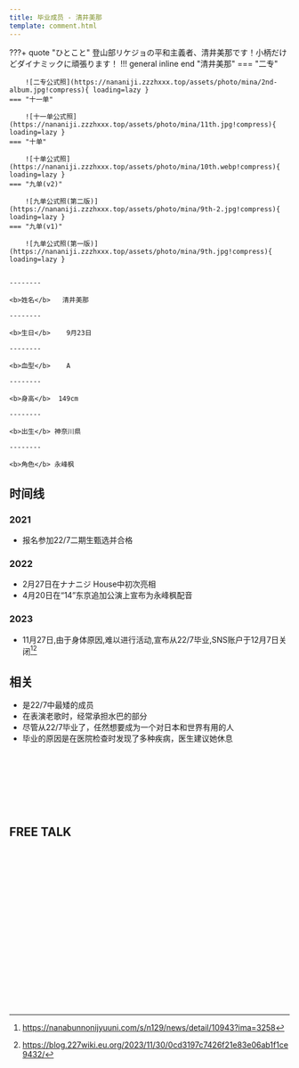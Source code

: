 ```yaml
---
title: 毕业成员 - 清井美那
template: comment.html
---
```

???+ quote "ひとこと"
    登山部リケジョの平和主義者、清井美那です！小柄だけどダイナミックに頑張ります！
!!! general inline end "清井美那"
    === "二专"

        ![二专公式照](https://nananiji.zzzhxxx.top/assets/photo/mina/2nd-album.jpg!compress){ loading=lazy }
    === "十一单"

        ![十一单公式照](https://nananiji.zzzhxxx.top/assets/photo/mina/11th.jpg!compress){ loading=lazy }
    === "十单"

        ![十单公式照](https://nananiji.zzzhxxx.top/assets/photo/mina/10th.webp!compress){ loading=lazy }
    === "九单(v2)"

        ![九单公式照(第二版)](https://nananiji.zzzhxxx.top/assets/photo/mina/9th-2.jpg!compress){ loading=lazy }
    === "九单(v1)"

        ![九单公式照(第一版)](https://nananiji.zzzhxxx.top/assets/photo/mina/9th.jpg!compress){ loading=lazy }


    --------

    <b>姓名</b>   清井美那

    --------

    <b>生日</b>    9月23日

    --------

    <b>血型</b>    A

    --------

    <b>身高</b>  149cm

    --------

    <b>出生</b> 神奈川県

    --------

    <b>角色</b> 永峰枫
  

## 时间线
### 2021 

- 报名参加22/7二期生甄选并合格

### 2022

- 2月27日在ナナニジ House中初次亮相
- 4月20日在“14”东京追加公演上宣布为永峰枫配音

### 2023

- 11月27日,由于身体原因,难以进行活动,宣布从22/7毕业,SNS账户于12月7日关闭[^1][^2]

## 相关

- 是22/7中最矮的成员
- 在表演老歌时，经常承担水巴的部分
- 尽管从22/7毕业了，任然想要成为一个对日本和世界有用的人
- 毕业的原因是在医院检查时发现了多种疾病，医生建议她休息

<br>
<br>
<br>
<br>
<br>
<br>

## FREE TALK

<div class="artplayer-app"></div>
<style>
.artplayer-app {
    aspect-ratio: 16/9;
}
</style>

[^1]: https://nanabunnonijyuuni.com/s/n129/news/detail/10943?ima=3258
[^2]: https://blog.227wiki.eu.org/2023/11/30/0cd3197c7426f21e83e06ab1f1ce9432/

<script src="https://cdn.jsdelivr.net/npm/artplayer/dist/artplayer.js"></script>

<script>
    var art = new Artplayer({
    container: '.artplayer-app',
    url: 'https://res.227wiki.eu.org/video/freetalk/mina.mp4',
	volume: 0.5,
    isLive: false,
    muted: false,
    autoplay: false,
    pip: true,
    autoSize: true,
    setting: true,
    flip: true,
    playbackRate: true,
    aspectRatio: true,
    fullscreen: true,
    fullscreenWeb: true,
    subtitleOffset: true,
    miniProgressBar: true,
    mutex: true,
    backdrop: true,
    playsInline: true,
    autoPlayback: false,
    airplay: true,
	theme: '#23ade5',
	contextmenu: [
        {
            html: '22/7 WiKi',
            click: function (contextmenu) {
                console.info('22/7 WiKi');
                contextmenu.show = true;
            },
        },
    ],
});

</script>
